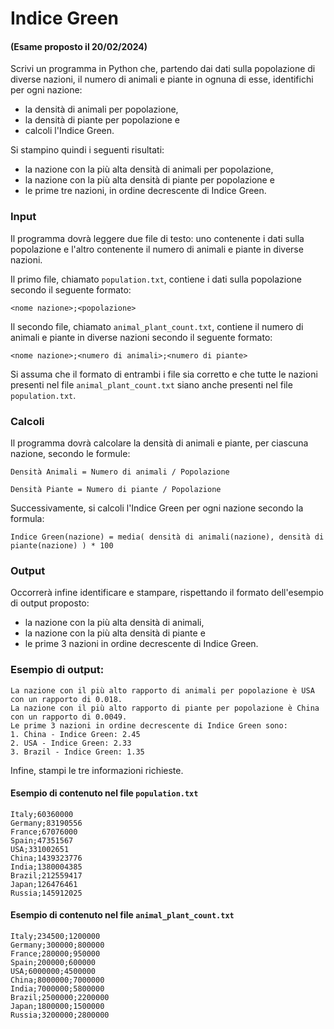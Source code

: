 # Indice Green

#### (Esame proposto il 20/02/2024)

Scrivi un programma in Python che, partendo dai dati sulla popolazione di diverse nazioni, il numero di animali e piante in ognuna di esse, identifichi per ogni nazione:

-    la densità di animali per popolazione,
-    la densità di piante per popolazione e
-    calcoli l'Indice Green.

Si stampino quindi i seguenti risultati:

-    la nazione con la più alta densità di animali per popolazione,
-    la nazione con la più alta densità di piante per popolazione e
-    le prime tre nazioni, in ordine decrescente di Indice Green.

### Input

Il programma dovrà leggere due file di testo: uno contenente i dati sulla popolazione e l'altro contenente il numero di animali e piante in diverse nazioni.

Il primo file, chiamato `population.txt`, contiene i dati sulla popolazione secondo il seguente formato:

    <nome nazione>;<popolazione>

Il secondo file, chiamato `animal_plant_count.txt`, contiene il numero di animali e piante in diverse nazioni secondo il seguente formato:

    <nome nazione>;<numero di animali>;<numero di piante>

Si assuma che il formato di entrambi i file sia corretto e che tutte le nazioni presenti nel file `animal_plant_count.txt` siano anche presenti nel file `population.txt`.

### Calcoli

Il programma dovrà calcolare la densità di animali e piante, per ciascuna nazione, secondo le formule:

    Densità Animali = Numero di animali / Popolazione

    Densità Piante = Numero di piante / Popolazione

Successivamente, si calcoli l'Indice Green per ogni nazione secondo la formula:

    Indice Green(nazione) = media( densità di animali(nazione), densità di piante(nazione) ) * 100

### Output

Occorrerà infine identificare e stampare, rispettando il formato dell'esempio di output proposto:

-    la nazione con la più alta densità di animali,
-    la nazione con la più alta densità di piante e
-    le prime 3 nazioni in ordine decrescente di Indice Green.

### Esempio di output:

    La nazione con il più alto rapporto di animali per popolazione è USA con un rapporto di 0.018.
    La nazione con il più alto rapporto di piante per popolazione è China con un rapporto di 0.0049.
    Le prime 3 nazioni in ordine decrescente di Indice Green sono:
    1. China - Indice Green: 2.45
    2. USA - Indice Green: 2.33
    3. Brazil - Indice Green: 1.35

Infine, stampi le tre informazioni richieste.

#### Esempio di contenuto nel file `population.txt`

    Italy;60360000
    Germany;83190556
    France;67076000
    Spain;47351567
    USA;331002651
    China;1439323776
    India;1380004385
    Brazil;212559417
    Japan;126476461
    Russia;145912025

#### Esempio di contenuto nel file `animal_plant_count.txt`

    Italy;234500;1200000
    Germany;300000;800000
    France;280000;950000
    Spain;200000;600000
    USA;6000000;4500000
    China;8000000;7000000
    India;7000000;5800000
    Brazil;2500000;2200000
    Japan;1800000;1500000
    Russia;3200000;2800000
